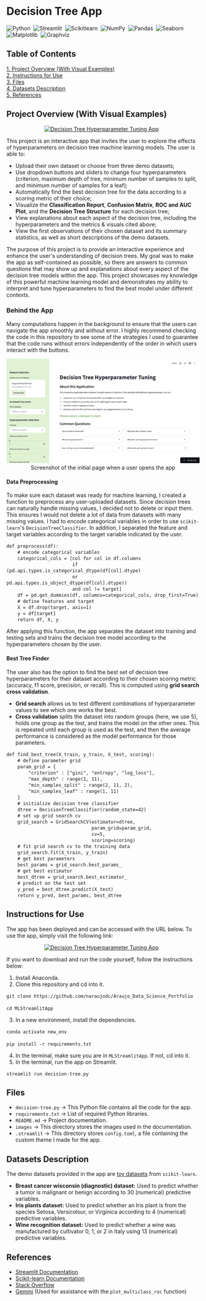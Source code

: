 # Decision Tree App
![Python](https://img.shields.io/badge/-Python-ffe873?style=flat&logo=python)&nbsp;
![Streamlit](https://img.shields.io/badge/Streamlit-ececec?style=flat&logo=streamlit)&nbsp;
![Scikitlearn](https://img.shields.io/badge/scikit_learn-101e27?logo=scikitlearn)&nbsp;
![NumPy](https://img.shields.io/badge/numpy%20-%23013243.svg?&style=flat&logo=numpy&logoColor=white)&nbsp;
![Pandas](https://img.shields.io/badge/pandas%20-%23150458.svg?&style=flat&logo=pandas&logoColor=white)&nbsp;
![Seaborn](https://img.shields.io/badge/Seaborn-79b6bc)&nbsp;
![Matplotlib](https://img.shields.io/badge/Matplotlib-1e3f5a)&nbsp;
![Graphviz](https://img.shields.io/badge/graphviz-5d81a3)&nbsp;

## Table of Contents
[1. Project Overview (With Visual Examples)](#project-overview-with-visual-examples)\
[2. Instructions for Use](#instructions-for-use)\
[3. Files](#files)\
[4. Datasets Description](#datasets-description)\
[5. References](#references)

## Project Overview (With Visual Examples)

<p align="center">
<a href="https://decisiontrees.streamlit.app"><img alt="Decision Tree Hyperparameter Tuning App" src="https://img.shields.io/badge/Decision_Tree_Hyperparameter_Tuning_App-ddf2d1?style=for-the-badge"/></a> &nbsp;
</p>

This project is an interactive app that invites the user to explore the effects of hyperparameters on decision tree machine learning models. The user is able to:
- Upload their own dataset or choose from three demo datasets;
- Use dropdown buttons and sliders to change four hyperparameters (criterion, maximum depth of tree, minimum number of samples to split, and minimum number of samples for a leaf);
- Automatically find the best decision tree for the data according to a scoring metric of their choice;
- Visualize the **Classification Report**, **Confusion Matrix**, **ROC and AUC Plot**, and the **Decision Tree Structure** for each decision tree;
- View explanations about each aspect of the decision tree, including the hyperparameters and the metrics & visuals cited above;
- View the first observations of their chosen dataset and its summary statistics, as well as short descriptions of the demo datasets.

The purpose of this project is to provide an interactive experience and enhance the user's understanding of decision trees.
My goal was to make the app as self-contained as possible, so there are answers to common questions that may show up and explanations about every aspect of the decision tree models within the app.
This project showcases my knowledge of this powerful machine learning model and demonstrates my ability to interpret and tune hyperparameters to find the best model under different contexts.

### Behind the App
Many computations happen in the background to ensure that the users can navigate the app smoothly and without error.
I highly recommend checking the code in this repository to see some of the strategies I used to guarantee that the code runs without errors independently of the order in which users interact with the buttons.
<p align="center">
<img src="https://github.com/naraujodc/Decision_Tree_App/blob/main/images/decision-tree-app-initial-page.png">
Screenshot of the initial page when a user opens the app
</p>

#### Data Preprocessing
To make sure each dataset was ready for machine learning, I created a function to preprocess any user-uploaded datasets.
Since decision trees can naturally handle missing values, I decided not to delete or input them. This ensures I would not delete a lot of data from datasets with many missing values.
I had to encode categorical variables in order to use `scikit-learn`'s `DecisionTreeClassifier`. In addition, I separated the feature and target variables according to the target variable indicated by the user.
```
def preprocess(df):
    # encode categorical variables
    categorical_cols = [col for col in df.columns
                        if (pd.api.types.is_categorical_dtype(df[col].dtype)
                        or pd.api.types.is_object_dtype(df[col].dtype))
                        and col != target]
    df = pd.get_dummies(df, columns=categorical_cols, drop_first=True)
    # define features and target
    X = df.drop(target, axis=1)
    y = df[target]
    return df, X, y
```
After applying this function, the app separates the dataset into training and testing sets and trains the decision tree model according to the hyperparameters chosen by the user.

#### Best Tree Finder
The user also has the option to find the best set of decision tree hyperparameters for their dataset according to their chosen scoring metric (accuracy, f1 score, precision, or recall).
This is computed using **grid search cross validation**.
- **Grid search** allows us to test different combinations of hyperparameter values to see which one works the best.
- **Cross validation** splits the dataset into random groups (here, we use 5), holds one group as the test, and trains the model on the other ones.
This is repeated until each group is used as the test, and then the average performance is considered as the model performance for those parameters.
```
def find_best_tree(X_train, y_train, X_test, scoring):
    # define parameter grid
    param_grid = {
        "criterion" : ["gini", "entropy", "log_loss"],
        "max_depth" : range(1, 11),
        "min_samples_split" : range(2, 11, 2),
        "min_samples_leaf" : range(1, 11)
    }
    # initialize decision tree classifier
    dtree = DecisionTreeClassifier(random_state=42)
    # set up grid search cv
    grid_search = GridSearchCV(estimator=dtree,
                               param_grid=param_grid,
                               cv=5,
                               scoring=scoring)
    # fit grid search cv to the training data
    grid_search.fit(X_train, y_train)
    # get best parameters
    best_params = grid_search.best_params_
    # get best estimator
    best_dtree = grid_search.best_estimator_
    # predict on the test set
    y_pred = best_dtree.predict(X_test)
    return y_pred, best_params, best_dtree
```

## Instructions for Use
The app has been deployed and can be accessed with the URL below. To use the app, simply visit the following link:
<p align="center">
<a href="https://decisiontrees.streamlit.app"><img alt="Decision Tree Hyperparameter Tuning App" src="https://img.shields.io/badge/Decision_Tree_Hyperparameter_Tuning_App-ddf2d1?style=for-the-badge"/></a> &nbsp;
</p>

If you want to download and run the code yourself, follow the instructions below:
1. Install Anaconda.
2. Clone this repository and cd into it.
```
git clone https://github.com/naraujodc/Araujo_Data_Science_Portfolio

cd MLStreamlitApp
```
3. In a new environment, install the dependencies.
```
conda activate new_env

pip install -r requirements.txt
```
4. In the terminal, make sure you are in `MLStreamlitApp`. If not, cd into it.
5. In the terminal, run the app on Streamlit.
```
streamlit run decision-tree.py
```

## Files
- `decision-tree.py` &rarr; This Python file contains all the code for the app.
- `requirements.txt` &rarr; List of required Python libraries.
- `README.md` &rarr; Project documentation.
- `images` &rarr; This directory stores the images used in the documentation.
- `.streamlit` &rarr; This directory stores `config.toml`, a file containing the custom theme I made for the app.

## Datasets Description
The demo datasets provided in the app are [toy datasets](https://scikit-learn.org/stable/datasets/toy_dataset.html) from `scikit-learn`.
- **Breast cancer wisconsin (diagnostic) dataset:** Used to predict whether a tumor is malignant or benign according to 30 (numerical) predictive variables.
- **Iris plants dataset:** Used to predict whether an Iris plant is from the species Setosa, Versicolour, or Virginica according to 4 (numerical) predictive variables.
-  **Wine recognition dataset:** Used to predict whether a wine was manufactured by cultivator 0, 1, or 2 in Italy using 13 (numerical) predictive variables.

## References
- [Streamlit Documentation](https://docs.streamlit.io/)
- [Scikit-learn Documentation](https://scikit-learn.org/stable/)
- [Stack Overflow](https://stackoverflow.com/questions)
- [Gemini](https://gemini.google.com/app) (Used for assistance with the `plot_multiclass_roc` function)
